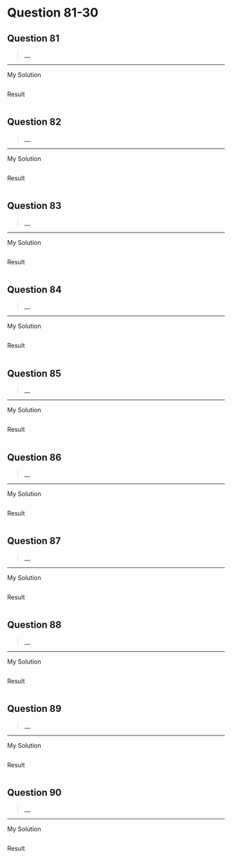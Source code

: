 # Question 81-30

## Question 81

> **__**  

---
My Solution

```python

```

Result

```python

```

## Question 82

> **__**  

---
My Solution

```python

```

Result

```python

```

## Question 83

> **__**  

---
My Solution

```python

```

Result

```python

```

## Question 84

> **__**  

---
My Solution

```python

```

Result

```python

```

## Question 85

> **__**  

---
My Solution

```python

```

Result

```python

```

## Question 86

> **__**  

---
My Solution

```python

```

Result

```python

```

## Question 87

> **__**  

---
My Solution

```python

```

Result

```python

```

## Question 88

> **__**  

---
My Solution

```python

```

Result

```python

```

## Question 89

> **__**  

---
My Solution

```python

```

Result

```python

```

## Question 90

> **__**  

---
My Solution

```python

```

Result

```python

```
